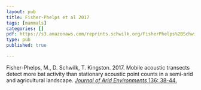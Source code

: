 ```yaml
---
layout: pub
title: Fisher-Phelps et al 2017
tags: [mammals]
categories: []
pdf: https://s3.amazonaws.com/reprints.schwilk.org/FisherPhelps%2BSchwilk%2Betal-2017.pdf
type: pub
published: true

---
```


Fisher-Phelps, M., D. Schwilk, T. Kingston. 2017. Mobile acoustic transects detect more bat activity than stationary acoustic point counts in a semi-arid and agricultural landscape. <a href="http://dx.doi.org/10.1016/j.jaridenv.2016.10.005">*Journal of Arid Environments* 136: 38-44.
